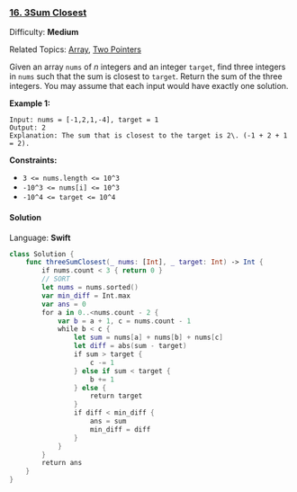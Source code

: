 ### [16\. 3Sum Closest](https://leetcode.com/problems/3sum-closest/)

Difficulty: **Medium**  

Related Topics: [Array](https://leetcode.com/tag/array/), [Two Pointers](https://leetcode.com/tag/two-pointers/)


Given an array `nums` of _n_ integers and an integer `target`, find three integers in `nums` such that the sum is closest to `target`. Return the sum of the three integers. You may assume that each input would have exactly one solution.

**Example 1:**

```
Input: nums = [-1,2,1,-4], target = 1
Output: 2
Explanation: The sum that is closest to the target is 2\. (-1 + 2 + 1 = 2).
```

**Constraints:**

*   `3 <= nums.length <= 10^3`
*   `-10^3 <= nums[i] <= 10^3`
*   `-10^4 <= target <= 10^4`


#### Solution

Language: **Swift**

```swift
class Solution {
    func threeSumClosest(_ nums: [Int], _ target: Int) -> Int {
        if nums.count < 3 { return 0 }
        // SORT
        let nums = nums.sorted()
        var min_diff = Int.max
        var ans = 0
        for a in 0..<nums.count - 2 {
            var b = a + 1, c = nums.count - 1
            while b < c {
                let sum = nums[a] + nums[b] + nums[c]
                let diff = abs(sum - target)
                if sum > target {
                    c -= 1
                } else if sum < target {
                    b += 1
                } else {
                    return target
                }
                if diff < min_diff {
                    ans = sum
                    min_diff = diff
                }
            }
        }
        return ans
    }
}
```